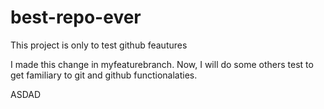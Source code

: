 # best-repo-ever
This project is only to test github feautures 

I made this change in myfeaturebranch. Now, I will do some others test to get familiary to git and github functionalaties.

ASDAD